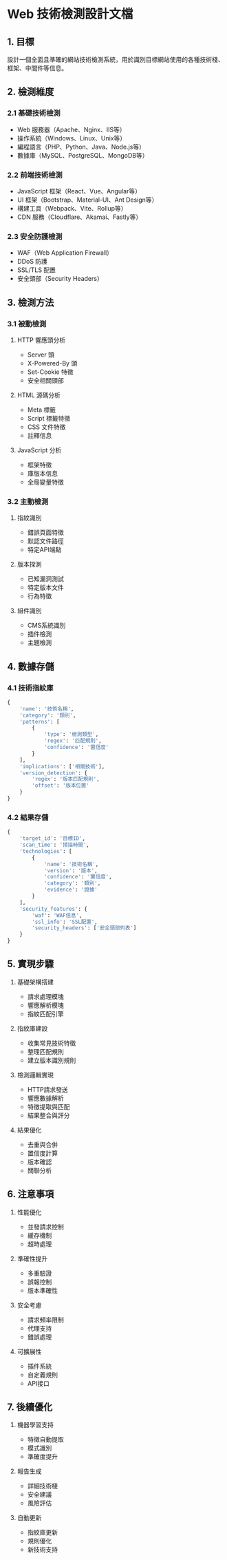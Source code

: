 # Web 技術檢測設計文檔

## 1. 目標
設計一個全面且準確的網站技術檢測系統，用於識別目標網站使用的各種技術棧、框架、中間件等信息。

## 2. 檢測維度

### 2.1 基礎技術檢測
- Web 服務器（Apache、Nginx、IIS等）
- 操作系統（Windows、Linux、Unix等）
- 編程語言（PHP、Python、Java、Node.js等）
- 數據庫（MySQL、PostgreSQL、MongoDB等）

### 2.2 前端技術檢測
- JavaScript 框架（React、Vue、Angular等）
- UI 框架（Bootstrap、Material-UI、Ant Design等）
- 構建工具（Webpack、Vite、Rollup等）
- CDN 服務（Cloudflare、Akamai、Fastly等）

### 2.3 安全防護檢測
- WAF（Web Application Firewall）
- DDoS 防護
- SSL/TLS 配置
- 安全頭部（Security Headers）

## 3. 檢測方法

### 3.1 被動檢測
1. HTTP 響應頭分析
   - Server 頭
   - X-Powered-By 頭
   - Set-Cookie 特徵
   - 安全相關頭部

2. HTML 源碼分析
   - Meta 標籤
   - Script 標籤特徵
   - CSS 文件特徵
   - 註釋信息

3. JavaScript 分析
   - 框架特徵
   - 庫版本信息
   - 全局變量特徵

### 3.2 主動檢測
1. 指紋識別
   - 錯誤頁面特徵
   - 默認文件路徑
   - 特定API端點

2. 版本探測
   - 已知漏洞測試
   - 特定版本文件
   - 行為特徵

3. 組件識別
   - CMS系統識別
   - 插件檢測
   - 主題檢測

## 4. 數據存儲

### 4.1 技術指紋庫
```python
{
    'name': '技術名稱',
    'category': '類別',
    'patterns': [
        {
            'type': '檢測類型',
            'regex': '匹配規則',
            'confidence': '置信度'
        }
    ],
    'implications': ['相關技術'],
    'version_detection': {
        'regex': '版本匹配規則',
        'offset': '版本位置'
    }
}
```

### 4.2 結果存儲
```python
{
    'target_id': '目標ID',
    'scan_time': '掃描時間',
    'technologies': [
        {
            'name': '技術名稱',
            'version': '版本',
            'confidence': '置信度',
            'category': '類別',
            'evidence': '證據'
        }
    ],
    'security_features': {
        'waf': 'WAF信息',
        'ssl_info': 'SSL配置',
        'security_headers': ['安全頭部列表']
    }
}
```

## 5. 實現步驟

1. 基礎架構搭建
   - 請求處理模塊
   - 響應解析模塊
   - 指紋匹配引擎

2. 指紋庫建設
   - 收集常見技術特徵
   - 整理匹配規則
   - 建立版本識別規則

3. 檢測邏輯實現
   - HTTP請求發送
   - 響應數據解析
   - 特徵提取與匹配
   - 結果整合與評分

4. 結果優化
   - 去重與合併
   - 置信度計算
   - 版本確認
   - 關聯分析

## 6. 注意事項

1. 性能優化
   - 並發請求控制
   - 緩存機制
   - 超時處理

2. 準確性提升
   - 多重驗證
   - 誤報控制
   - 版本準確性

3. 安全考慮
   - 請求頻率限制
   - 代理支持
   - 錯誤處理

4. 可擴展性
   - 插件系統
   - 自定義規則
   - API接口

## 7. 後續優化

1. 機器學習支持
   - 特徵自動提取
   - 模式識別
   - 準確度提升

2. 報告生成
   - 詳細技術棧
   - 安全建議
   - 風險評估

3. 自動更新
   - 指紋庫更新
   - 規則優化
   - 新技術支持 